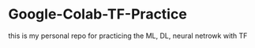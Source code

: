 # Google-Colab-TF-Practice
this is my personal repo for practicing the ML, DL, neural netrowk with  TF
